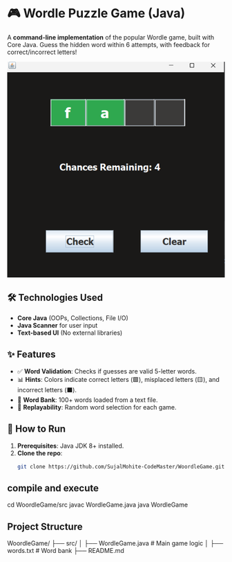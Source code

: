 # 🎮 Wordle Puzzle Game (Java)

A **command-line implementation** of the popular Wordle game, built with Core Java. Guess the hidden word within 6 attempts, with feedback for correct/incorrect letters!

![Demo Screenshot](https://github.com/SujalMohite-CodeMaster/WoordleGame/blob/master/src/Screenshot%202025-06-23%20102944.png)

## 🛠️ Technologies Used
- **Core Java** (OOPs, Collections, File I/O)
- **Java Scanner** for user input
- **Text-based UI** (No external libraries)

## ✨ Features
- ✅ **Word Validation**: Checks if guesses are valid 5-letter words.
- 📊 **Hints**: Colors indicate correct letters (🟩), misplaced letters (🟨), and incorrect letters (⬛).
- 📁 **Word Bank**: 100+ words loaded from a text file.
- 🔄 **Replayability**: Random word selection for each game.

## 🚀 How to Run
1. **Prerequisites**: Java JDK 8+ installed.
2. **Clone the repo**:
   ```bash
   git clone https://github.com/SujalMohite-CodeMaster/WoordleGame.git
## compile and execute 
cd WoordleGame/src
javac WordleGame.java
java WordleGame

## Project Structure
WoordleGame/
├── src/
│   ├── WordleGame.java      # Main game logic
│   ├── words.txt           # Word bank
├── README.md
